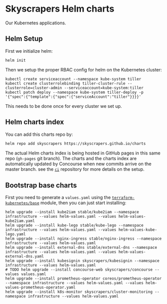 # Skyscrapers Helm charts

Our Kubernetes applications.

## Helm Setup

First we initialize helm:
```
helm init
```

Then we setup the proper RBAC config for helm on the Kubernetes cluster:
```
kubectl create serviceaccount --namespace kube-system tiller
kubectl create clusterrolebinding tiller-cluster-rule --clusterrole=cluster-admin --serviceaccount=kube-system:tiller
kubectl patch deploy --namespace kube-system tiller-deploy -p '{"spec":{"template":{"spec":{"serviceAccount":"tiller"}}}}'
```

This needs to be done once for every cluster we set up.

## Helm charts index

You can add this charts repo by:

```sh
helm repo add skyscrapers https://skyscrapers.github.io/charts
```

The actual Helm charts index is being hosted in GitHub pages in this same repo (`gh-pages` git branch).
The charts and the charts index are automatically updated by Concourse when new commits arrive
on the master branch. see the [`ci`](https://github.com/skyscrapers/ci) repository for more details
on the setup.

## Bootstrap base charts

First you need to generate a `values.yaml` using the
[`terraform-kubernetes/base`](https://github.com/skyscrapers/terraform-kubernetes/tree/master/base)
module, then you can just start installing:

```console
helm upgrade --install kube2iam stable/kube2iam --namespace infrastructure --values helm-values.yaml --values helm-values-kube2iam.yaml
helm upgrade --install kube-lego stable/kube-lego --namespace infrastructure --values helm-values.yaml --values helm-values-kube-lego.yaml
helm upgrade --install nginx-ingress stable/nginx-ingress --namespace infrastructure --values helm-values.yaml
helm upgrade --install external-dns stable/external-dns --namespace infrastructure --values helm-values.yaml --values helm-values-external-dns.yaml
helm upgrade --install kubesignin skyscrapers/kubesignin --namespace infrastructure --values helm-values.yaml
# TODO helm upgrade --install concourse-web skyscrapers/concourse --values values.yaml
helm upgrade --install prometheus-operator coreos/prometheus-operator --namespace infrastructure --values helm-values.yaml --values helm-values-prometheus-operator.yaml
helm upgrade --install k8s-monitor skyscrapers/cluster-monitoring --namespace infrastructure --values helm-values.yaml
```
